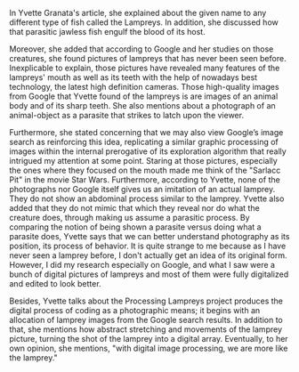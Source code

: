 In Yvette Granata's article, she explained about the given name to any different type of fish called the Lampreys. In addition, she discussed how that parasitic jawless fish engulf the blood of its host. 

Moreover, she added that according to Google and her studies on those creatures, she found pictures of lampreys that has never been seen before. Inexplicable to explain, those pictures have revealed many features of the lampreys' mouth as well as its teeth with the help of nowadays best technology, the latest high definition cameras. Those high-quality images from Google that Yvette found of the lampreys is are images of an animal body and of its sharp teeth. She also mentions about a photograph of an animal-object as a parasite that strikes to latch upon the viewer.

Furthermore, she stated concerning that we may also view Google’s image search as reinforcing this idea, replicating a similar graphic processing of images within the internal prerogative of its exploration algorithm that really intrigued my attention at some point. Staring at those pictures, especially the ones where they focused on the mouth made me think of the "Sarlacc Pit" in the movie Star Wars.
Furthermore, according to Yvette, none of the photographs nor Google itself gives us an imitation of an actual lamprey. They do not show an abdominal process similar to the lamprey. Yvette also added that they do not mimic that which they reveal nor do what the creature does, through making us assume a parasitic process. By comparing the notion of being shown a parasite versus doing what a parasite does, Yvette says that we can better understand photography as its position, its process of behavior. It is quite strange to me because as I have never seen a lamprey before, I don't actually get an idea of its original form. However, I did my research especially on Google, and what I saw were a bunch of digital pictures of lampreys and most of them were fully digitalized and edited to look better. 

Besides, Yvette talks about the Processing Lampreys project produces the digital process of coding as a photographic means; it begins with an allocation of lamprey images from the Google search results. In addition to that, she mentions how abstract stretching and movements of the lamprey picture, turning the shot of the lamprey into a digital array. 
Eventually, to her own opinion, she mentions, "with digital image processing, we are more like the lamprey."
